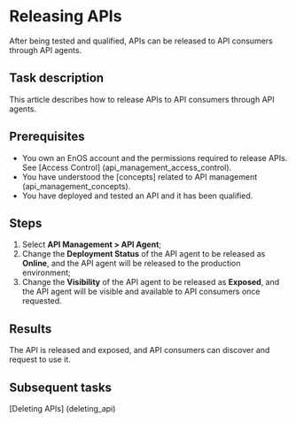 # Releasing APIs

After being tested and qualified, APIs can be released to API consumers through API agents.

## Task description

This article describes how to release APIs to API consumers through API agents.

## Prerequisites

- You own an EnOS account and the permissions required to release APIs. See [Access Control] (api_management_access_control).
- You have understood the [concepts] related to API management (api_management_concepts).
- You have deployed and tested an API and it has been qualified.

## Steps
1. Select **API Management > API Agent**;
2. Change the **Deployment Status** of the API agent to be released as **Online**, and the API agent will be released to the production environment;
3. Change the **Visibility** of the API agent to be released as **Exposed**, and the API agent will be visible and available to API consumers once requested.

## Results

The API is  released and exposed, and API consumers can discover and request to use it.

## Subsequent tasks

[Deleting APIs] (deleting_api)
